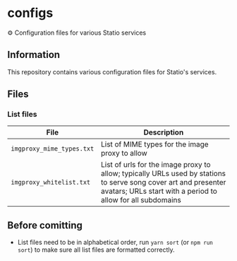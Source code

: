 # configs

⚙️ Configuration files for various Statio services

## Information

This repository contains various configuration files for Statio's services.

## Files

### List files

| File                      | Description                                                                                                                                                                    |
| ------------------------- | ------------------------------------------------------------------------------------------------------------------------------------------------------------------------------ |
| `imgproxy_mime_types.txt` | List of MIME types for the image proxy to allow                                                                                                                                |
| `imgproxy_whitelist.txt`  | List of urls for the image proxy to allow; typically URLs used by stations to serve song cover art and presenter avatars; URLs start with a period to allow for all subdomains |

## Before comitting

-   List files need to be in alphabetical order, run `yarn sort` (or `npm run sort`) to make sure all list files are formatted correctly.
